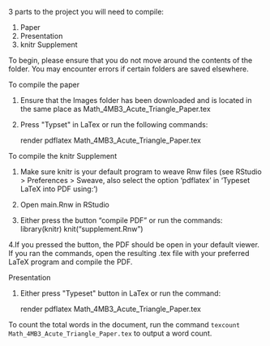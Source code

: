 3 parts to the project you will need to compile:
1. Paper
2. Presentation
3. knitr Supplement

To begin, please ensure that you do not move around the contents of the folder. You may encounter errors if certain folders are saved elsewhere.

To compile the paper
1. Ensure that the Images folder has been downloaded and is located in the same place as Math_4MB3_Acute_Triangle_Paper.tex
2. Press "Typset" in LaTex or run the following commands:

     render pdflatex Math_4MB3_Acute_Triangle_Paper.tex

To compile the knitr Supplement
1. Make sure knitr is your default program to weave Rnw files
(see RStudio > Preferences > Sweave, also select the option ‘pdflatex’ in ‘Typeset LaTeX into PDF using:’)

2. Open main.Rnw in RStudio

3. Either press the button “compile PDF” or run the commands:
	  library(knitr)
	  knit(“supplement.Rnw”)
   
4.If you pressed the button, the PDF should be open in your default viewer. If you ran the commands, open the resulting .tex file with your preferred LaTeX program and compile the PDF.

Presentation
1. Either press "Typeset" button in LaTex or run the command:

     render pdflatex Math_4MB3_Acute_Triangle_Paper.tex

To count the total words in the document, run the command `texcount Math_4MB3_Acute_Triangle_Paper.tex` to output a word count.
